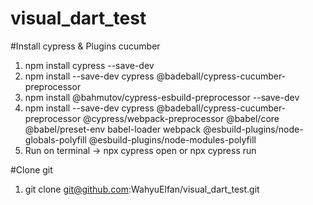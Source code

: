 # visual_dart_test

#Install cypress & Plugins cucumber
1. npm install cypress --save-dev
2. npm install --save-dev cypress @badeball/cypress-cucumber-preprocessor
3. npm install @bahmutov/cypress-esbuild-preprocessor --save-dev
4. npm install --save-dev cypress @badeball/cypress-cucumber-preprocessor @cypress/webpack-preprocessor @babel/core @babel/preset-env babel-loader webpack @esbuild-plugins/node-globals-polyfill @esbuild-plugins/node-modules-polyfill
5. Run on terminal -> npx cypress open or npx cypress run

#Clone git
1. git clone git@github.com:WahyuElfan/visual_dart_test.git

